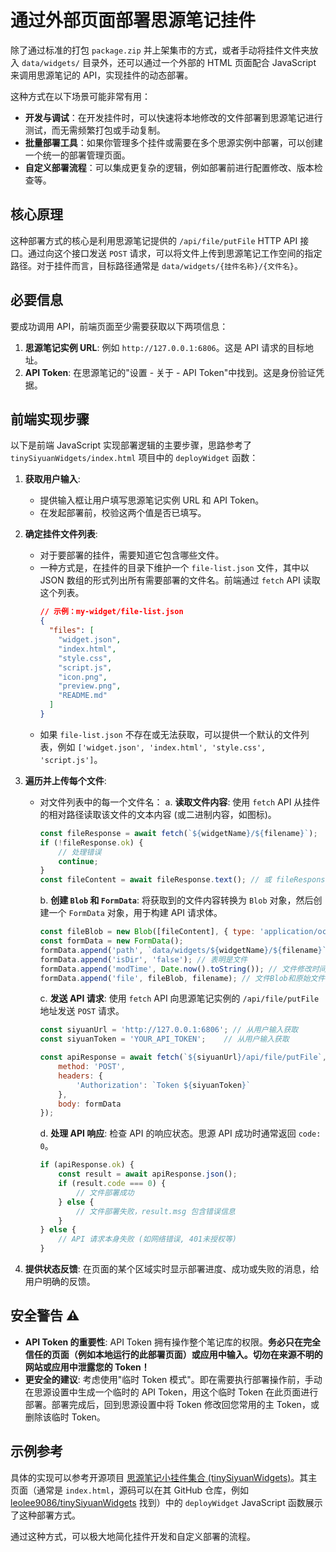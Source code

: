 # 通过外部页面部署思源笔记挂件

除了通过标准的打包 `package.zip` 并上架集市的方式，或者手动将挂件文件夹放入 `data/widgets/` 目录外，还可以通过一个外部的 HTML 页面配合 JavaScript 来调用思源笔记的 API，实现挂件的动态部署。

这种方式在以下场景可能非常有用：

*   **开发与调试**：在开发挂件时，可以快速将本地修改的文件部署到思源笔记进行测试，而无需频繁打包或手动复制。
*   **批量部署工具**：如果你管理多个挂件或需要在多个思源实例中部署，可以创建一个统一的部署管理页面。
*   **自定义部署流程**：可以集成更复杂的逻辑，例如部署前进行配置修改、版本检查等。

## 核心原理

这种部署方式的核心是利用思源笔记提供的 `/api/file/putFile` HTTP API 接口。通过向这个接口发送 `POST` 请求，可以将文件上传到思源笔记工作空间的指定路径。对于挂件而言，目标路径通常是 `data/widgets/{挂件名称}/{文件名}`。

## 必要信息

要成功调用 API，前端页面至少需要获取以下两项信息：

1.  **思源笔记实例 URL**: 例如 `http://127.0.0.1:6806`。这是 API 请求的目标地址。
2.  **API Token**: 在思源笔记的"设置 - 关于 - API Token"中找到。这是身份验证凭据。

## 前端实现步骤

以下是前端 JavaScript 实现部署逻辑的主要步骤，思路参考了 `tinySiyuanWidgets/index.html` 项目中的 `deployWidget` 函数：

1.  **获取用户输入**:
    *   提供输入框让用户填写思源笔记实例 URL 和 API Token。
    *   在发起部署前，校验这两个值是否已填写。

2.  **确定挂件文件列表**:
    *   对于要部署的挂件，需要知道它包含哪些文件。
    *   一种方式是，在挂件的目录下维护一个 `file-list.json` 文件，其中以 JSON 数组的形式列出所有需要部署的文件名。前端通过 `fetch` API 读取这个列表。
        ```json
        // 示例：my-widget/file-list.json
        {
          "files": [
            "widget.json",
            "index.html",
            "style.css",
            "script.js",
            "icon.png",
            "preview.png",
            "README.md"
          ]
        }
        ```
    *   如果 `file-list.json` 不存在或无法获取，可以提供一个默认的文件列表，例如 `['widget.json', 'index.html', 'style.css', 'script.js']`。

3.  **遍历并上传每个文件**:
    *   对文件列表中的每一个文件名：
        a.  **读取文件内容**: 使用 `fetch` API 从挂件的相对路径读取该文件的文本内容 (或二进制内容，如图标)。
        
        ```javascript
        const fileResponse = await fetch(`${widgetName}/${filename}`);
        if (!fileResponse.ok) {
            // 处理错误
            continue;
        }
        const fileContent = await fileResponse.text(); // 或 fileResponse.blob() for binary
        ```
        b.  **创建 `Blob` 和 `FormData`**:
            将获取到的文件内容转换为 `Blob` 对象，然后创建一个 `FormData` 对象，用于构建 API 请求体。
        ```javascript
        const fileBlob = new Blob([fileContent], { type: 'application/octet-stream' }); // 根据文件类型调整MIME type
        const formData = new FormData();
        formData.append('path', `data/widgets/${widgetName}/${filename}`); // 目标路径
        formData.append('isDir', 'false'); // 表明是文件
        formData.append('modTime', Date.now().toString()); // 文件修改时间戳
        formData.append('file', fileBlob, filename); // 文件Blob和原始文件名
        ```
        c.  **发送 API 请求**:
            使用 `fetch` API 向思源笔记实例的 `/api/file/putFile` 地址发送 `POST` 请求。
        ```javascript
        const siyuanUrl = 'http://127.0.0.1:6806'; // 从用户输入获取
        const siyuanToken = 'YOUR_API_TOKEN';    // 从用户输入获取

        const apiResponse = await fetch(`${siyuanUrl}/api/file/putFile`, {
            method: 'POST',
            headers: {
                'Authorization': `Token ${siyuanToken}`
            },
            body: formData
        });
        ```
        d.  **处理 API 响应**:
            检查 API 的响应状态。思源 API 成功时通常返回 `code: 0`。
        ```javascript
        if (apiResponse.ok) {
            const result = await apiResponse.json();
            if (result.code === 0) {
                // 文件部署成功
            } else {
                // 文件部署失败，result.msg 包含错误信息
            }
        } else {
            // API 请求本身失败 (如网络错误, 401未授权等)
        }
        ```

4.  **提供状态反馈**:
    在页面的某个区域实时显示部署进度、成功或失败的消息，给用户明确的反馈。

## 安全警告 ⚠️

*   **API Token 的重要性**: API Token 拥有操作整个笔记库的权限。**务必只在完全信任的页面（例如本地运行的此部署页面）或应用中输入。切勿在来源不明的网站或应用中泄露您的 Token！**
*   **更安全的建议**: 考虑使用"临时 Token 模式"。即在需要执行部署操作前，手动在思源设置中生成一个临时的 API Token，用这个临时 Token 在此页面进行部署。部署完成后，回到思源设置中将 Token 修改回您常用的主 Token，或删除该临时 Token。

## 示例参考

具体的实现可以参考开源项目 [思源笔记小挂件集合 (tinySiyuanWidgets)](https://leolee9086.github.io/tinySiyuanWidgets/)。其主页面（通常是 `index.html`，源码可以在其 GitHub 仓库，例如 [leolee9086/tinySiyuanWidgets](https://github.com/leolee9086/tinySiyuanWidgets) 找到）中的 `deployWidget` JavaScript 函数展示了这种部署方式。

通过这种方式，可以极大地简化挂件开发和自定义部署的流程。 